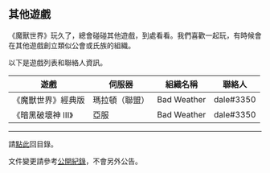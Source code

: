 ## 其他遊戲

《魔獸世界》玩久了，總會碰碰其他遊戲，到處看看。我們喜歡一起玩，有時候會在其他遊戲創立類似公會或氏族的組織。

以下是遊戲列表和聯絡人資訊。

| **遊戲**           | **伺服器**     | **組織名稱** | **聯絡人** |
| ------------------ | -------------- | ------------- | ---------- |
| 《魔獸世界》經典版 | 瑪拉頓（聯盟） | Bad Weather   | dale#3350  |
| 《暗黑破壞神 III》 | 亞服           | Bad Weather   | dale#3350  |

--- 

請[點此](index.html)回目錄。

文件變更請參考[公開紀錄](https://github.com/dalechou/badweather.tw/commits/master/othergames.md)，不會另外公告。
